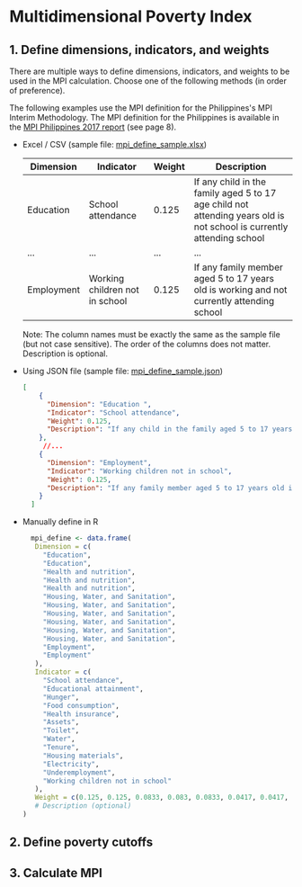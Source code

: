 # Multidimensional Poverty Index

## 1. Define dimensions, indicators, and weights

There are multiple ways to define dimensions, indicators, and weights to be used in the MPI calculation. Choose one of the following methods (in order of preference).

The following examples use the MPI definition for the Philippines's MPI Interim Methodology. The MPI definition for the Philippines is available in the [MPI Philippines 2017 report](https://www4.hks.harvard.edu/cid/programs/building-state-capabilities/philippines-mpi-report-2017.pdf) (see page 8).

- Excel / CSV (sample file: [mpi_define_sample.xlsx]('./test/data/mpi_define_sample.xlsx'))
  
  | Dimension | Indicator | Weight | Description |
  |-----------|-----------|--------|-------------|
  | Education | School attendance | 0.125 | If any child in the family aged 5 to 17 age child not attending years old is not school is currently attending school |
  | ... | ... | ... | ... |
  | Employment | Working children not in school | 0.125 | If any family member aged 5 to 17 years old is working and not currently attending school |

  Note: The column names must be exactly the same as the sample file (but not case sensitive). The order of the columns does not matter. Description is optional.

- Using JSON file (sample file: [mpi_define_sample.json]('./test/data/mpi_define_sample.json'))
  ```json
  [
      {
        "Dimension": "Education ",
        "Indicator": "School attendance",
        "Weight": 0.125,
        "Description": "If any child in the family aged 5 to 17 years old not currently attending school"
      },
       //...
      {
        "Dimension": "Employment",
        "Indicator": "Working children not in school",
        "Weight": 0.125,
        "Description": "If any family member aged 5 to 17 years old is working and not currently attending school"
      }
    ]
  ```
- Manually define in R

   ```r
     mpi_define <- data.frame(
      Dimension = c(
        "Education", 
        "Education", 
        "Health and nutrition", 
        "Health and nutrition", 
        "Health and nutrition", 
        "Housing, Water, and Sanitation", 
        "Housing, Water, and Sanitation", 
        "Housing, Water, and Sanitation", 
        "Housing, Water, and Sanitation", 
        "Housing, Water, and Sanitation", 
        "Housing, Water, and Sanitation", 
        "Employment", 
        "Employment"
      ),
      Indicator = c(
        "School attendance", 
        "Educational attainment", 
        "Hunger", 
        "Food consumption", 
        "Health insurance", 
        "Assets", 
        "Toilet", 
        "Water", 
        "Tenure", 
        "Housing materials", 
        "Electricity", 
        "Underemployment", 
        "Working children not in school"
      ),
      Weight = c(0.125, 0.125, 0.0833, 0.083, 0.0833, 0.0417, 0.0417, 0.0417, 0.0417, 0.0417, 0.0417, 0.125, 0.125),
      # Description (optional)
   )
   ```

## 2. Define poverty cutoffs

## 3. Calculate MPI
